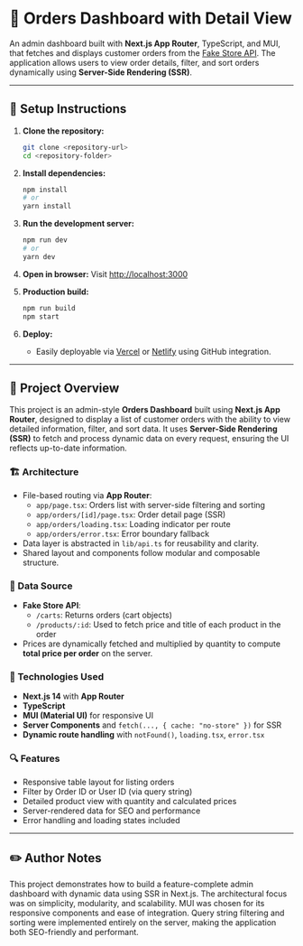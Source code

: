 
# 🧾 Orders Dashboard with Detail View

An admin dashboard built with **Next.js App Router**, TypeScript, and MUI, that fetches and displays customer orders from the [Fake Store API](https://fakestoreapi.com/). The application allows users to view order details, filter, and sort orders dynamically using **Server-Side Rendering (SSR)**.

---

## 🚀 Setup Instructions

1. **Clone the repository:**
   ```bash
   git clone <repository-url>
   cd <repository-folder>
   ```

2. **Install dependencies:**
   ```bash
   npm install
   # or
   yarn install
   ```

3. **Run the development server:**
   ```bash
   npm run dev
   # or
   yarn dev
   ```

4. **Open in browser:**
   Visit [http://localhost:3000](http://localhost:3000)

5. **Production build:**
   ```bash
   npm run build
   npm start
   ```

6. **Deploy:**
   - Easily deployable via [Vercel](https://vercel.com/) or [Netlify](https://www.netlify.com/) using GitHub integration.

---

## 🧩 Project Overview

This project is an admin-style **Orders Dashboard** built using **Next.js App Router**, designed to display a list of customer orders with the ability to view detailed information, filter, and sort data. It uses **Server-Side Rendering (SSR)** to fetch and process dynamic data on every request, ensuring the UI reflects up-to-date information.

### 🏗 Architecture

- File-based routing via **App Router**:
   - `app/page.tsx`: Orders list with server-side filtering and sorting
   - `app/orders/[id]/page.tsx`: Order detail page (SSR)
   - `app/orders/loading.tsx`: Loading indicator per route
   - `app/orders/error.tsx`: Error boundary fallback
- Data layer is abstracted in `lib/api.ts` for reusability and clarity.
- Shared layout and components follow modular and composable structure.

### 📡 Data Source

- **Fake Store API**:
   - `/carts`: Returns orders (cart objects)
   - `/products/:id`: Used to fetch price and title of each product in the order
- Prices are dynamically fetched and multiplied by quantity to compute **total price per order** on the server.

### 🧰 Technologies Used

- **Next.js 14** with **App Router**
- **TypeScript**
- **MUI (Material UI)** for responsive UI
- **Server Components** and `fetch(..., { cache: "no-store" })` for SSR
- **Dynamic route handling** with `notFound()`, `loading.tsx`, `error.tsx`

### 🔍 Features

- Responsive table layout for listing orders
- Filter by Order ID or User ID (via query string)
- Detailed product view with quantity and calculated prices
- Server-rendered data for SEO and performance
- Error handling and loading states included

---

## ✏️ Author Notes

This project demonstrates how to build a feature-complete admin dashboard with dynamic data using SSR in Next.js. The architectural focus was on simplicity, modularity, and scalability. MUI was chosen for its responsive components and ease of integration. Query string filtering and sorting were implemented entirely on the server, making the application both SEO-friendly and performant.
